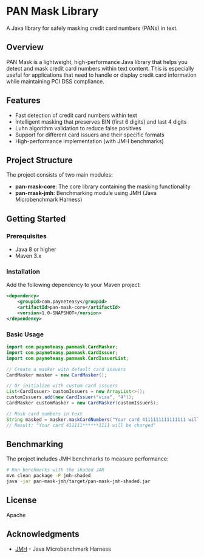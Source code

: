 # PAN Mask Library

A Java library for safely masking credit card numbers (PANs) in text.

## Overview

PAN Mask is a lightweight, high-performance Java library that helps you detect and mask credit card numbers within text content. 
This is especially useful for applications that need to handle or display credit card information while maintaining PCI DSS compliance.

## Features
- Fast detection of credit card numbers within text
- Intelligent masking that preserves BIN (first 6 digits) and last 4 digits
- Luhn algorithm validation to reduce false positives
- Support for different card issuers and their specific formats
- High-performance implementation (with JMH benchmarks)

## Project Structure

The project consists of two main modules:
- **pan-mask-core**: The core library containing the masking functionality
- **pan-mask-jmh**: Benchmarking module using JMH (Java Microbenchmark Harness)

## Getting Started

### Prerequisites
- Java 8 or higher
- Maven 3.x

### Installation

Add the following dependency to your Maven project:

``` xml
<dependency>
    <groupId>com.payneteasy</groupId>
    <artifactId>pan-mask-core</artifactId>
    <version>1.0-SNAPSHOT</version>
</dependency>
```

### Basic Usage

``` java
import com.payneteasy.panmask.CardMasker;
import com.payneteasy.panmask.CardIssuer;
import com.payneteasy.panmask.CardIssuerList;

// Create a masker with default card issuers
CardMasker masker = new CardMasker();

// Or initialize with custom card issuers
List<CardIssuer> customIssuers = new ArrayList<>();
customIssuers.add(new CardIssuer("visa", "4"));
CardMasker customMasker = new CardMasker(customIssuers);

// Mask card numbers in text
String masked = masker.maskCardNumbers("Your card 4111111111111111 will be charged");
// Result: "Your card 411111******1111 will be charged"
```

## Benchmarking

The project includes JMH benchmarks to measure performance:

``` bash
# Run benchmarks with the shaded JAR
mvn clean package -P jmh-shaded
java -jar pan-mask-jmh/target/pan-mask-jmh-shaded.jar
```

## License

Apache

## Acknowledgments
- [JMH](https://openjdk.java.net/projects/code-tools/jmh/) - Java Microbenchmark Harness
